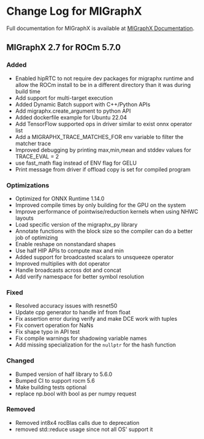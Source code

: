 # Change Log for MIGraphX

Full documentation for MIGraphX is available at [MIGraphX Documentation](https://rocmdocs.amd.com/projects/AMDMIGraphX/en/latest/).

## MIGraphX 2.7 for ROCm 5.7.0

### Added
- Enabled hipRTC to not require dev packages for migraphx runtime and allow the ROCm install to be in a different directory than it was during build time
- Add support for multi-target execution
- Added Dynamic Batch support with C++/Python APIs
- Add migraphx.create_argument to python API
- Added dockerfile example for Ubuntu 22.04
- Add TensorFlow supported ops in driver similar to exist onnx operator list
- Add a MIGRAPHX_TRACE_MATCHES_FOR env variable to filter the matcher trace
- Improved debugging by printing max,min,mean and stddev values for TRACE_EVAL = 2
- use fast_math flag instead of ENV flag for GELU
- Print message from driver if offload copy is set for compiled program

### Optimizations
- Optimized for ONNX Runtime 1.14.0
- Improved compile times by only building for the GPU on the system
- Improve performance of pointwise/reduction kernels when using NHWC layouts
- Load specific version of the migraphx_py library
- Annotate functions with the block size so the compiler can do a better job of optimizing 
- Enable reshape on nonstandard shapes
- Use half HIP APIs to compute max and min
- Added support for broadcasted scalars to unsqueeze operator
- Improved multiplies with dot operator
- Handle broadcasts across dot and concat
- Add verify namespace for better symbol resolution

### Fixed
- Resolved accuracy issues with resnet50
- Update cpp generator to handle inf from  float
- Fix assertion error during verify and make DCE work with tuples
- Fix convert operation for NaNs
- Fix shape typo in API test
- Fix compile warnings for shadowing variable names
- Add missing specialization for the `nullptr` for the hash function

### Changed
- Bumped version of half library to 5.6.0
- Bumped CI to support rocm 5.6
- Make building tests optional
- replace np.bool with bool as per numpy request

### Removed
- Removed int8x4 rocBlas calls due to deprecation
- removed std::reduce usage since not all OS' support it
